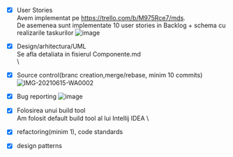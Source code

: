 
 - [x] User Stories \
Avem implementat pe https://trello.com/b/M975Rce7/mds. \
De asemenea sunt implementate 10 user stories in Backlog + schema cu realizarile taskurilor
![image](https://user-images.githubusercontent.com/61537857/122062814-6b41f400-cdf8-11eb-8eae-12741f110238.png)


 - [x] Design/arhitectura/UML \
 Se afla detaliata in fisierul Componente.md \
 \
 
 - [x] Source control(branc creation,merge/rebase, minim 10 commits) \
 ![IMG-20210615-WA0002](https://user-images.githubusercontent.com/61537857/122064036-7a757180-cdf9-11eb-9145-2bfebd26fb6b.jpg)


- [x] Bug reporting
![image](https://user-images.githubusercontent.com/61537857/122063533-06d36480-cdf9-11eb-825c-e6e5a9d0abae.png)

- [x] Folosirea unui build tool \
Am folosit default build tool al lui Intellij IDEA \
- [x] refactoring(minim 1), code standards

- [x] design patterns

